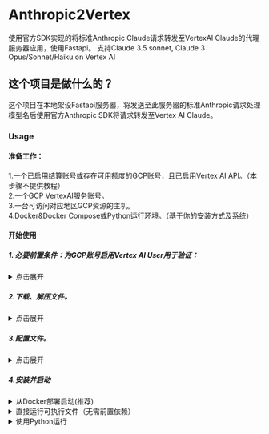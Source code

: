 # Anthropic2Vertex
使用官方SDK实现的将标准Anthropic Claude请求转发至VertexAI Claude的代理服务器应用，使用Fastapi。
支持Claude 3.5 sonnet, Claude 3 Opus/Sonnet/Haiku on Vertex AI

## 这个项目是做什么的？
这个项目在本地架设Fastapi服务器，将发送至此服务器的标准Anthropic请求处理模型名后使用官方Anthropic SDK将请求转发至Vertex AI Claude。

### Usage
#### 准备工作：
1.一个已启用结算账号或存在可用额度的GCP账号，且已启用Vertex AI API。（本步骤不提供教程）  
2.一个GCP VertexAI服务账号。  
3.一台可访问对应地区GCP资源的主机。  
4.Docker&Docker Compose或Python运行环境。（基于你的安装方式及系统）


#### 开始使用

##### 1. 必要前置条件：为GCP账号启用Vertex AI User用于验证：

<details>
  <summary>点击展开</summary>

**为避免不必要的安全性问题，本应用强烈建议使用服务账号限制应用和服务器对GCP的访问。**

1.点击GCP左上角Google图标，点击左上角导航栏，导航至IAM管理-服务账号
![F $O }NYM{J`{C0{90L){2J](https://github.com/TheValkyrja/Anthropic2Vertex/assets/45366459/e6a57671-dad8-4b7a-9dfd-20d62d7a35a3)  

2.创建服务账号  
![)E 7@C_U2{90I2VJUKM}FD](https://github.com/TheValkyrja/Anthropic2Vertex/assets/45366459/469d8314-cdc8-4d48-9299-9505d1fde7eb)

3.随意填写名字和ID，创建，搜索并为其选择Vertex AI User角色,完成创建。
![7(E GI8MUJNT `K CZTN15](https://github.com/TheValkyrja/Anthropic2Vertex/assets/45366459/c179b76d-7e04-4e43-90f2-bd789287bfcc)
![VR33I92N0Z0AANG 0T~)EGW](https://github.com/TheValkyrja/Anthropic2Vertex/assets/45366459/a561ce41-9aaa-417b-9d39-1312875e35fd)

4.点击右侧管理密钥。
![$ _7K@S1CN`O DYLC6HS$X](https://github.com/TheValkyrja/Anthropic2Vertex/assets/45366459/f38c9436-466a-42fe-b69b-fb80c1aabd46)

5.添加密钥-创建密钥-创建。
![` 8}9{$AO~Q5S1P$G3 PU4X](https://github.com/TheValkyrja/Anthropic2Vertex/assets/45366459/572b3e46-47ac-4201-a320-1fbfeacc3e93)

6.浏览器将会自动下载一个密钥文件，你不需要编辑它，只需要妥善保存。

**请像保护密码一样妥善保管此文件！！**

一旦遗失，无法重新下载，泄露将产生严重安全问题。
</details>

##### 2.下载、解压文件。  

<details> 
  <summary>点击展开</summary>
  
**For Linux：**

  ```
  wget --no-check-certificate --content-disposition https://github.com/TheValkyrja/Anthropic2Vertex/releases/latest/download/Anthropic2Vertex.zip
  sudo apt-get install zip | unzip Anthropic2Vertex.zip -d Anthropic2Vertex
  ```

**For Windows:**  

前往[Release](https://github.com/TheValkyrja/Anthropic2Vertex/releases),下载[Anthropic2Vertex.zip](https://github.com/TheValkyrja/Anthropic2Vertex/releases/latest/download/Anthropic2Vertex.zip)  
并解压文件。

</details>

##### 3.配置文件。  

<details>
  <summary>点击展开</summary>

导航至解压的文件夹。  

重命名.env.example为.env，并使用文本编辑器编辑.env文件：

将端口，监听地址修改为你的服务器监听地址（默认127.0.0.1:5000）  
并依照需求设置密码（为空即不认证，慎选）。

PROJECT ID可以在GCP首页找到，设置为你自己的ProjectID.
![UZOJG8RSZ HJSFKEU01DJO9](https://github.com/TheValkyrja/Anthropic2Vertex/assets/45366459/f027c76f-b6dd-43eb-96c9-1ffe629de509)

访问区域填写为为你有权访问、且Claude on Vertex正常服务的地区，默认us-east5。

最后，将第一步中下载下来的xxxxxxxxxx.json密钥文件重命名为auth.json，放入文件夹下auth目录中。

</details>

##### 4.安装并启动

<details>
  <summary>从Docker部署启动(推荐)</summary>
  
  本方法的优点：  
  1. 跨平台兼容性强  
  2. 环境隔离  
  3. 避免管理依赖，操作便捷  

  本方法的缺点：
  1. 需要docker环境  
  2. docker框架与镜像总占用空间偏大。

不包括docker框架，本应用镜像文件约占47.2MB（于Ubuntu22.04上本地构建）。

1. 根据你的平台安装对应docker和docker compose

2. 导航至文件夹

3. 启动应用
   运行
   ```
   docker compose up -d
   ```
   启动应用。

   这一指令会在后台将服务运行于你前面设置的地址和端口（默认127.0.0.1:5000）
   以酒馆为例，若你的服务与酒馆运行于同一主机，选择Claude聊天补全，并在代理服务器填入http://127.0.0.1:5000/v1  
   并将密码设置为你配置中的密码并测试连接。

   根据不同前端面板和应用需求设置各异，请自行调整。

安装完成，开始使用。

修改配置后，使用
```
docker compose down
docker compose up -d
```
重新加载配置。

4. （可选）删除目录下main与main.exe文件进一步节省空间。  
   注：照做这步后将无法使用二进制文件启动。确保你知道你在做什么，否则请无视。

</details>

<details>
  
  <summary>直接运行可执行文件（无需前置依赖）</summary>
  
  本方法的优点：  
  1. 无需（也非常不便于）管理任何依赖  
  2. 综合运行体积最优  
  3. 配置运行流程简单  

  本方法的缺点：
  1. 系统兼容性较差（旧版系统可能无法运行）。
  2. 打包应用封闭，内容不透明  
  3. 几乎不存在可调试空间

二进制文件编译于 Debian GNU/Linux 11 (bullseye)与Windows 10 专业版	22H2。任何比这两者更旧或GLIBC不兼容的系统均不保证正常运行。已于Ubuntu22.04进行测试。

**二进制文件内容不透明，因此对你的系统存在安全性风险。  
*USE AT YOUR OWN RISKS***

Pyinstaller SPEC打包文件已提供于源码中。

1. 导航至文件目录。  

2. 启动应用。
      
   For Windows：  

   运行main.exe文件启动应用。
   
   For Linux：
   ```
   #赋予文件运行权限
   chmod +x main
   ./main
   ```

使用方式同上。

</details>

<details>
  
  <summary>使用Python运行</summary>
  
  本方法的优点：  
  1. 所需应用文件体积极小  
  2. 可扩展性与自定义性强  
  3. 代码运行内容安全透明  

  本方法的缺点：
  1. 需要Python运行环境（最好是python3）与Pip包管理器
  2. python依赖与运行库可能占用空间较大。
  3. 对于不同系统兼容性不定。

**如果你看不懂这些内容在说什么，请返回尝试前两种运行方法！**

1. 确保你的系统已经安装了python3与pip3包管理器  
以Ubuntu为例：  
安装python与pip
```
sudo apt-get update
sudo apt install python3 python3-pip
```

2. 安装依赖。  
导航至应用文件夹，运行
```
pip install -r requirements.txt
```

3. 运行。
```
python3 main.py
```

4. 删除目录下main与main.exe文件进一步节省空间。  
注：照做这步后将无法使用二进制文件启动。确保你知道你在做什么，否则请无视。

应用将会监听于.env文件中设置的对应地址与端口，使用方式与docker运行一样。

</details>
